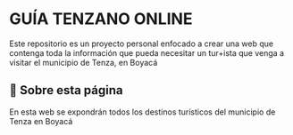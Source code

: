 # GUÍA TENZANO ONLINE

Este repositorio es un proyecto personal enfocado a  crear una web que contenga toda la información que pueda necesitar un tur+ista que venga a visitar el municipio de Tenza, en Boyacá

## 🚀 Sobre esta página
En esta web se expondrán todos los destinos turísticos del municipio de Tenza en Boyacá